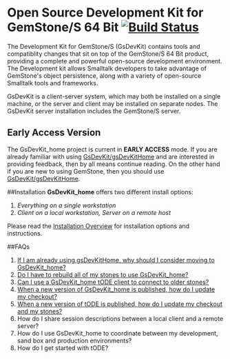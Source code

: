 # Open Source Development Kit for GemStone/S 64 Bit [![Build Status](https://travis-ci.org/GsDevKit/GsDevKit_home.svg?branch=master)](https://travis-ci.org/GsDevKit/GsDevKit_home)

The Development Kit for GemStone/S (GsDevKit) contains tools and compatiblity changes that sit on top of the GemStone/S 64 Bit product, providing a complete and powerful open-source development environment. The Development kit allows Smalltalk developers to take advantage of GemStone's object persistence, along with a variety of open-source Smalltalk tools and frameworks.

GsDevKit is a client-server system, which may both be installed on a single machine, or the server and client may be installed on separate nodes. The GsDevKit server installation includes the GemStone/S server.

## Early Access Version
The GsDevKit_home project is current in **EARLY ACCESS** mode. If you are already familiar with using [GsDevKit/gsDevKitHome][1] and are interested in providing feedback, then by all means continue reading. On the other hand if you are new to using GemStone, then you should use [GsDevKit/gsDevKitHome][1].

##Installation
**GsDevKit_home** offers two different install options:  

1. *Everything on a single workstation*
2. *Client on a local workstation, Server on a remote host*

Please read the [Installation Overview][2] for installation options and instructions.

##FAQs
1. [If I am already using gsDevKitHome, why should I consider moving to GsDevKit_home?][3]
2. [Do I have to rebuild all of my stones to use GsDevKit_home?][4]
3. [Can I use a GsDevKit_home tODE client to connect to older stones?][5]
4. [When a new version of GsDevKit_home is published, how do I update my checkout?][6]
5. [When a new version of tODE is published, how do I update my checkout and my stones?][7]
4. How do I share session descriptions between a local client and a remote server?
5. How do I use GsDevKit_home to coordinate between my development, sand box and production environments?
6. How do I get started with tODE?


[1]: https://github.com/GsDevKit/gsDevKitHome#open-source-development-kit-for-gemstones-64-bit-
[2]: docs/installation#installation-overview
[3]: docs/FAQ/FAQ.md#1-if-i-am-already-using-gsdevkithome-why-should-i-consider-moving-to-gsdevkit_home
[4]: docs/FAQ/FAQ.md#2-do-i-have-to-rebuild-all-of-my-stones-to-use-gsdevkit_home
[5]: docs/FAQ/FAQ.md#3-can-i-use-a-gsdevkit_home-tode-client-to-connect-to-older-stones
[6]: docs/FAQ/FAQ.md#4-when-a-new-version-of-gsdevkit_home-is-published-how-do-i-update-my-checkout
[7]: docs/FAQ/FAQ.md#5-when-a-new-version-of-tode-is-published-how-do-i-update-my-checkout-and-my-stones

[100]: docs/FAQ/FAQ.md#100-how-do-i-contribute-to-the-gsdevkit_home-project
